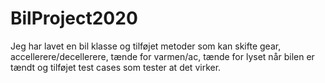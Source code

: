 # BilProject2020
Jeg har lavet en bil klasse og tilføjet metoder som kan skifte gear, accellerere/decellerere, tænde for varmen/ac, tænde for lyset når bilen er tændt 
og tilføjet test cases som tester at det virker.
